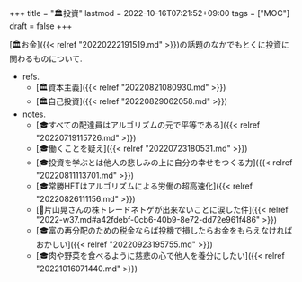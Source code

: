 +++
title = "🏛投資"
lastmod = 2022-10-16T07:21:52+09:00
tags = ["MOC"]
draft = false
+++

[🏛お金]({{< relref "20220222191519.md" >}})の話題のなかでもとくに投資に関わるものについて.

-   refs.
    -   [🏛資本主義]({{< relref "20220821080930.md" >}})
    -   [🏛自己投資]({{< relref "20220829062058.md" >}})
-   notes.
    -   [🎓すべての配達員はアルゴリズムの元で平等である]({{< relref "20220719115726.md" >}})
    -   [🎓働くことを疑え]({{< relref "20220723180531.md" >}})
    -   [🎓投資を学ぶとは他人の悲しみの上に自分の幸せをつくる力]({{< relref "20220811113701.md" >}})
    -   [🎓常勝HFTはアルゴリズムによる労働の超高速化]({{< relref "20220826111156.md" >}})
    -   [💭片山晃さんの株トレードネトゲが出来ないことに涙した件]({{< relref "2022-w37.md#a42fdebf-0cb6-40b9-8e72-dd72e961f486" >}})
    -   [🎓富の再分配のための税金ならば投機で損したらお金をもらえなければおかしい]({{< relref "20220923195755.md" >}})
    -   [🎓肉や野菜を食べるように慈悲の心で他人を養分にしたい]({{< relref "20221016071440.md" >}})
